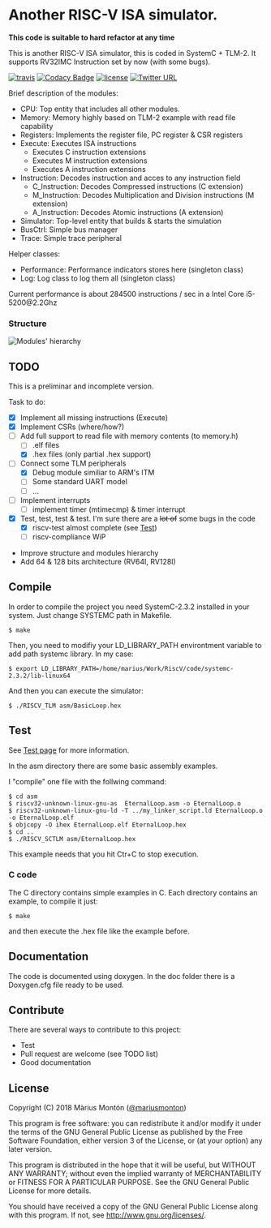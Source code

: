 # Another RISC-V ISA simulator.

**This code is suitable to hard refactor at any time**


This is another RISC-V ISA simulator, this is coded in SystemC + TLM-2.
It supports RV32IMC Instruction set by now (with some bugs).

[![travis](https://travis-ci.org/mariusmm/RISC-V-TLM.svg?branch=master)](https://travis-ci.org/mariusmm/RISC-V-TLM)
[![Codacy Badge](https://api.codacy.com/project/badge/Grade/0f7ccc8435f14ce2b241b3bfead772a2)](https://www.codacy.com/app/mariusmm/RISC-V-TLM?utm_source=github.com&amp;utm_medium=referral&amp;utm_content=mariusmm/RISC-V-TLM&amp;utm_campaign=Badge_Grade)
[![license](https://img.shields.io/badge/license-GNU--3.0-green.svg)](https://github.com/mariusmm/RISC-V-TLM/blob/master/LICENSE)
[![Twitter URL](https://img.shields.io/twitter/url/http/shields.io.svg?style=social)](https://twitter.com/mariusmonton)


Brief description of the modules:
* CPU: Top entity that includes all other modules.
* Memory: Memory highly based on TLM-2 example with read file capability
* Registers: Implements the register file, PC register & CSR registers
* Execute: Executes ISA instructions
  * Executes C instruction extensions
  * Executes M instruction extensions
  * Executes A instruction extensions
* Instruction: Decodes instruction and acces to any instruction field
  * C_Instruction: Decodes Compressed instructions (C extension)
  * M_Instruction: Decodes Multiplication and Division instructions (M extension)
  * A_Instruction: Decodes Atomic instructions (A extension)
* Simulator: Top-level entity that builds & starts the simulation
* BusCtrl: Simple bus manager
* Trace: Simple trace peripheral

Helper classes:
* Performance: Performance indicators stores here (singleton class)
* Log: Log class to log them all (singleton class)

Current performance is about 284500 instructions / sec in a Intel Core
i5-5200<span>@</span>2.2Ghz


### Structure
![Modules' hierarchy](https://github.com/mariusmm/RISC-V-TLM/blob/master/doc/Hierarchy.png)



## TODO
This is a preliminar and incomplete version.

Task to do:
- [x]  Implement all missing instructions (Execute)
- [x] Implement CSRs (where/how?)
- [ ] Add full support to read file with memory contents (to memory.h)
   - [ ] .elf files
   - [x] .hex files (only partial .hex support)
- [ ]  Connect some TLM peripherals
     - [x]  Debug module similiar to ARM's ITM
     - [ ] Some standard UART model
     - [ ] ...
- [ ] Implement interrupts
     - [ ] implement timer (mtimecmp) & timer interrupt  
- [x] Test, test, test & test. I'm sure there are a ~~lot of~~ some bugs in the code
     - [x] riscv-test almost complete (see [Test](Tests.md))
     - [ ] riscv-compliance WiP
* Improve structure and modules hierarchy
* Add 64 & 128 bits architecture (RV64I, RV128I)

## Compile
In order to compile the project you need SystemC-2.3.2 installed in your system.
Just change SYSTEMC path in Makefile.

```
$ make
```

Then, you need to modifiy your LD_LIBRARY_PATH environtment variable to add
path systemc library. In my case:
```
$ export LD_LIBRARY_PATH=/home/marius/Work/RiscV/code/systemc-2.3.2/lib-linux64
```

And then you can execute the simulator:
```
$ ./RISCV_TLM asm/BasicLoop.hex
```

## Test
See [Test page](Test) for more information.

In the asm directory there are some basic assembly examples.

I "compile" one file with the follwing command:
```
$ cd asm
$ riscv32-unknown-linux-gnu-as  EternalLoop.asm -o EternalLoop.o
$ riscv32-unknown-linux-gnu-ld -T ../my_linker_script.ld EternalLoop.o -o EternalLoop.elf
$ objcopy -O ihex EternalLoop.elf EternalLoop.hex
$ cd ..
$ ./RISCV_SCTLM asm/EternalLoop.hex
```
This example needs that you hit Ctr+C to stop execution.

### C code
The C directory contains simple examples in C. Each directory contains
an example, to compile it just:
```
$ make
```
and then execute the .hex file like the example before.


## Documentation
The code is documented using doxygen. In the doc folder there is a Doxygen.cfg
file ready to be used.

## Contribute
There are several ways to contribute to this project:
* Test
* Pull request are welcome (see TODO list)
* Good documentation

##  License

Copyright (C) 2018 Màrius Montón ([\@mariusmonton](https://twitter.com/mariusmonton/))

This program is free software: you can redistribute it and/or modify
it under the terms of the GNU General Public License as published by
the Free Software Foundation, either version 3 of the License, or
(at your option) any later version.

This program is distributed in the hope that it will be useful,
but WITHOUT ANY WARRANTY; without even the implied warranty of
MERCHANTABILITY or FITNESS FOR A PARTICULAR PURPOSE.  See the
GNU General Public License for more details.

You should have received a copy of the GNU General Public License
along with this program.  If not, see <http://www.gnu.org/licenses/>.
